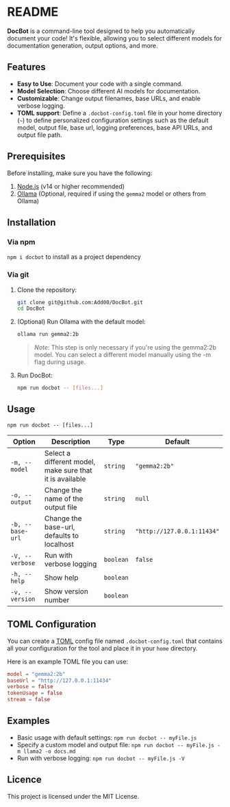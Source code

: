 # README

**DocBot** is a command-line tool designed to help you automatically document your code! It's flexible, allowing you to select different models for documentation generation, output options, and more.

## Features

- **Easy to Use**: Document your code with a single command.
- **Model Selection**: Choose different AI models for documentation.
- **Customizable**: Change output filenames, base URLs, and enable verbose logging.
- **TOML support**: Define a `.docbot-config.toml` file in your home directory (`~`) to define personalized configuration settings such as the default model, output file, base url, logging preferences, base API URLs, and output file path.

## Prerequisites

Before installing, make sure you have the following:

1. [Node.js](https://nodejs.org/en) (v14 or higher recommended)
2. [Ollama](https://ollama.com/) (Optional, required if using the `gemma2` model or others from Ollama)

## Installation

### Via npm

`npm i docbot` to install as a project dependency 

### Via git

1. Clone the repository:
   ```bash
   git clone git@github.com:Add00/DocBot.git
   cd DocBot
   ```
2. (Optional) Run Ollama with the default model:

   ```bash
   ollama run gemma2:2b
   ```

   > _Note_: This step is only necessary if you're using the gemma2:2b model. You can select a different model manually using the -m flag during usage.

3. Run DocBot:
   ```bash
   npm run docbot -- [files...]
   ```

## Usage

`npm run docbot -- [files...]`

| **Option**       | **Description**                                          | **Type**  | **Default**                |
| ---------------- | -------------------------------------------------------- | --------- | -------------------------- |
| `-m, --model`    | Select a different model, make sure that it is available | `string`  | `"gemma2:2b"`              |
| `-o, --output`   | Change the name of the output file                       | `string`  | `null`                     |
| `-b, --base-url` | Change the base-url, defaults to localhost               | `string`  | `"http://127.0.0.1:11434"` |
| `-V, --verbose`  | Run with verbose logging                                 | `boolean` | `false`                    |
| `-h, --help`     | Show help                                                | `boolean` |                            |
| `-v, --version`  | Show version number                                      | `boolean` |                            |

## TOML Configuration

You can create a [TOML](https://toml.io/en/) config file named `.docbot-config.toml` that contains all your configuration for the tool and place it in your `home` directory.

Here is an example TOML file you can use:

```toml
model = "gemma2:2b"
baseUrl = "http://127.0.0.1:11434"
verbose = false
tokenUsage = false
stream = false
```

## Examples

- Basic usage with default settings: `npm run docbot -- myFile.js`
- Specify a custom model and output file: `npm run docbot -- myFile.js -m llama2 -o docs.md`
- Run with verbose logging: `npm run docbot -- myFile.js -V`

## Licence

This project is licensed under the MIT License.
